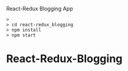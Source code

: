 React-Redux Blogging App

```
>
> cd react-redux_blogging
> npm install
> npm start
```
# React-Redux-Blogging
